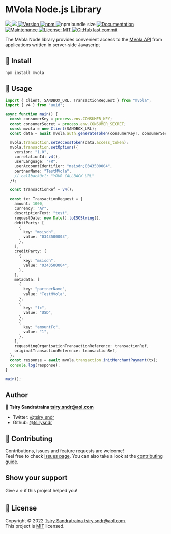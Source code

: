 <h1 align="left">MVola Node.js Library</h1>
<p>
  <a href="https://app.travis-ci.com/github/tsirysndr/mvola-node" target="_blank">
    <img src="https://app.travis-ci.com/tsirysndr/mvola-node.svg?branch=master" />
  </a>
  <a href="https://codecov.io/gh/tsirysndr/mvola-node" target="_blank">
    <img src="https://codecov.io/gh/tsirysndr/mvola-node/branch/master/graph/badge.svg?token=" />
  </a>
  <a href="https://www.npmjs.com/package/mvola" target="_blank">
  <img alt="Version" src="https://img.shields.io/badge/version-1.2.0-cyan.svg?cacheSeconds=2592000" />
  </a>
  <a href="https://www.npmjs.com/package/mvola" target="_blank">
  <img alt="npm" src="https://img.shields.io/npm/dm/mvola?color=%23ff00ff">
  </a>
  <img alt="npm bundle size" src="https://img.shields.io/bundlephobia/min/mvola?color=%230deb99">
  <a href="https://github.com/tsirysndr/mvola-node#readme" target="_blank">
    <img alt="Documentation" src="https://img.shields.io/badge/documentation-yes-brightgreen.svg" />
  </a>
  <a href="https://github.com/tsirysndr/mvola-node/graphs/commit-activity" target="_blank">
    <img alt="Maintenance" src="https://img.shields.io/badge/Maintained%3F-yes-green.svg" />
  </a>
  <a href="https://github.com/tsirysndr/mvola-node/blob/master/LICENSE" target="_blank">
    <img alt="License: MIT" src="https://img.shields.io/badge/License-MIT-blue.svg" />
  </a>
   <a href="https://github.com/tsirysndr/mvola-node/commits/master" target="_blank">
    <img alt="GitHub last commit" src="https://img.shields.io/github/last-commit/tsirysndr/mvola-node">
  </a>
</p>

The MVola Node library provides convenient access to the [MVola API](https://www.mvola.mg/devportal) from applications written in server-side Javascript 

## 🚚 Install

```sh
npm install mvola
```

## 🚀 Usage

```typescript
import { Client, SANDBOX_URL, TransactionRequest } from "mvola";
import { v4 } from "uuid";

async function main() {
  const consumerKey = process.env.CONSUMER_KEY;
  const consumerSecret = process.env.CONSUMER_SECRET;
  const mvola = new Client(SANDBOX_URL);
  const data = await mvola.auth.generateToken(consumerKey!, consumerSecret!);

  mvola.transaction.setAccessToken(data.access_token);
  mvola.transaction.setOptions({
    version: "1.0",
    correlationId: v4(),
    userLanguage: "FR",
    userAccountIdentifier: "msisdn;0343500004",
    partnerName: "TestMVola",
    // callbackUrl: "YOUR CALLBACK URL"
  });

  const transactionRef = v4();

  const tx: TransactionRequest = {
    amount: 1000,
    currency: "Ar",
    descriptionText: "test",
    requestDate: new Date().toISOString(),
    debitParty: [
      {
        key: "msisdn",
        value: "0343500003",
      },
    ],
    creditParty: [
      {
        key: "msisdn",
        value: "0343500004",
      },
    ],
    metadata: [
      {
        key: "partnerName",
        value: "TestMVola",
      },
      {
        key: "fc",
        value: "USD",
      },
      {
        key: "amountFc",
        value: "1",
      },
    ],
    requestingOrganisationTransactionReference: transactionRef,
    originalTransactionReference: transactionRef,
  };
  const response = await mvola.transaction.initMerchantPayment(tx);
  console.log(response);
}

main();

```

## Author

👤 **Tsiry Sandratraina <tsiry.sndr@aol.com>**

* Twitter: [@tsiry_sndr](https://twitter.com/tsiry_sndr)
* Github: [@tsirysndr](https://github.com/tsirysndr)

## 🤝 Contributing

Contributions, issues and feature requests are welcome!<br />Feel free to check [issues page](https://github.com/tsirysndr/mvola-node/issues). You can also take a look at the [contributing guide](https://github.com/tsirysndr/mvola-node/blob/master/CONTRIBUTING.md).

## Show your support

Give a ⭐️ if this project helped you!

## 📝 License

Copyright © 2022 [Tsiry Sandratraina <tsiry.sndr@aol.com>](https://github.com/tsirysndr).<br />
This project is [MIT](https://github.com/tsirysndr/mvola-node/blob/master/LICENSE) licensed.

